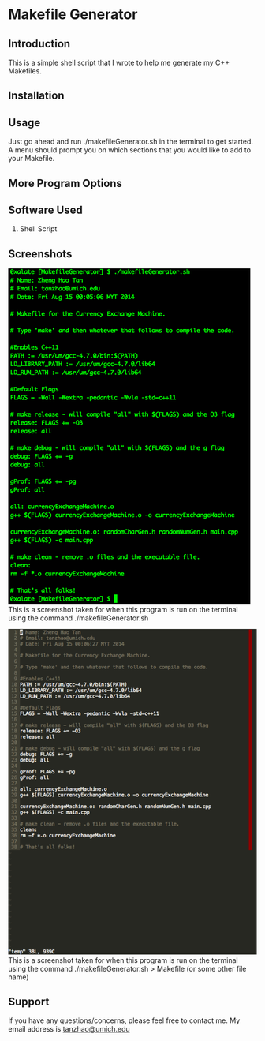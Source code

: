 Makefile Generator
=================

Introduction
-----------------
This is a simple shell script that I wrote to help me generate my C++ Makefiles.

Installation
-----------------

Usage
-----------------
Just go ahead and run ./makefileGenerator.sh in the terminal to get started.
A menu should prompt you on which sections that you would like to add to your
Makefile.

More Program Options
-----------------

Software Used
-----------------
1. Shell Script

Screenshots
------------
![Alt text](/img/terminalView.png)
This is a screenshot taken for when this program is run on the terminal using
the command ./makefileGenerator.sh

![Alt text](/img/openedInVim.png)
This is a screenshot taken for when this program is run on the terminal using
the command ./makefileGenerator.sh > Makefile (or some other file name)

Support
-----------------

If you have any questions/concerns, please feel free to contact me.
My email address is tanzhao@umich.edu
